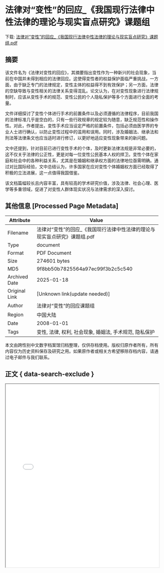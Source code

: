 # 法律对“变性”的回应_《我国现行法律中性法律的理论与现实盲点研究》课题组

<!-- tcd_download_link -->
下载: <a href="../法律对“变性”的回应_《我国现行法律中性法律的理论与现实盲点研究》课题组.pdf" download>法律对“变性”的回应_《我国现行法律中性法律的理论与现实盲点研究》课题组.pdf</a>
<!-- tcd_download_link_end -->

## 摘要

<!-- tcd_abstract -->
该文件名为《法律对变性的回应》，其摘要指出变性作为一种新兴的社会现象，当前在中国并未得到相应的法律回应。这使得变性者的权益保护面临严重挑战，一方面，由于缺乏专门的法律规定，变性主体的权益得不到有效保护；另一方面，法律的空缺导致与变性相关的法律关系变得混乱。论文认为，在对变性现象进行法律规制时，应该从变性手术的规范、变性公民的个人隐私保护等多个方面进行全面的考量。

文件详细探讨了变性个体进行手术的前置条件以及必须遵循的法律程序，目前我国的法律标准几乎是空白的，只有一些行政规章的规定较为随意，缺乏规范性和操作性。对此，作者提出，变性手术应当设定严格的前置条件，包括必须由医学界的专业人士进行确认，以防止变性过程中的滥用和误用。同时，涉及婚姻法、继承法和刑法等法律条文也应当适时进行修订，以更好地适应变性现象带来的新问题。

文中还提到，针对目前已进行变性手术的个体，及时更新法律法规是非常必要的，这不仅关乎法律的公正性，更是对每一位变性公民基本人权的捍卫。变性个体在家庭和社会中的各种利益关系，尤其是在婚姻和继承权方面的法律地位亟需明确。通过对比国际经验，文中总结认为，许多国家在应对变性个体婚姻权方面已经取得了积极的立法进展，这一点值得我国借鉴。

该文档篇幅较长且内容丰富，具有较高的学术研究价值，涉及法律、社会心理、医学等多重领域，促进了对变性人群体现实状况与法律需求的深入探讨。

<!-- tcd_abstract_end -->

## 其他信息 [Processed Page Metadata]

| Attribute       | Value                                  |
|-----------------|----------------------------------------|
| Filename        | 法律对“变性”的回应_《我国现行法律中性法律的理论与现实盲点研究》课题组.pdf                             |
| Type            | document                                 |
| Format          | PDF Document                               |
| Size            | 274601 bytes                           |
| MD5             | 9f8bb50b7825564a97ec99f3b2c5c540                                  |
| Archived Date   | 2025-01-18                             |
| Original Link   | [Unknown link(update needed)]                         |
| Author          | 法律对“变性”的回应课题组                               |
| Region          | 中国大陆                               |
| Date            | 2008-01-01                                 |
| Tags            | 变性, 法律, 权利, 社会现象, 婚姻法, 手术规范, 隐私保护                                 |

本文由跨性别中文数字档案馆归档整理，仅供存档使用。版权归原作者所有，所有内容仅为历史资料保存及研究之用。如果原作者或相关方希望移除存档内容，请通过电子邮件与我们联系。

## 正文 { data-search-exclude }

<!-- tcd_main_text -->
<iframe src="../法律对“变性”的回应_《我国现行法律中性法律的理论与现实盲点研究》课题组.pdf" width="100%" height="600px">
    <p>无法显示PDF，请下载查看。</p>
</iframe>
<!-- tcd_main_text_end -->

